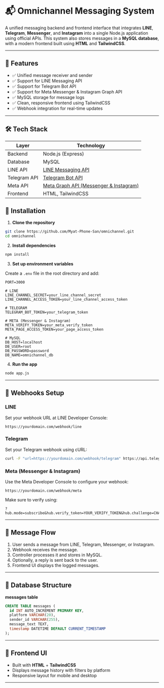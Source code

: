 # 📬 Omnichannel Messaging System

A unified messaging backend and frontend interface that integrates **LINE**, **Telegram**, **Messenger**, and **Instagram** into a single Node.js application using official APIs. This system also stores messages in a **MySQL database**, with a modern frontend built using **HTML** and **TailwindCSS**.

---

## 📌 Features

* ✅ Unified message receiver and sender
* ✅ Support for LINE Messaging API
* ✅ Support for Telegram Bot API
* ✅ Support for Meta Messenger & Instagram Graph API
* ✅ MySQL storage for message logs
* ✅ Clean, responsive frontend using TailwindCSS
* ✅ Webhook integration for real-time updates

---

## 🛠️ Tech Stack

| Layer        | Technology                                                                                        |
| ------------ | ------------------------------------------------------------------------------------------------- |
| Backend      | Node.js (Express)                                                                                 |
| Database     | MySQL                                                                                             |
| LINE API     | [LINE Messaging API](https://developers.line.biz/en/)                                             |
| Telegram API | [Telegram Bot API](https://core.telegram.org/bots/api)                                            |
| Meta API     | [Meta Graph API (Messenger & Instagram)](https://developers.facebook.com/docs/messenger-platform) |
| Frontend     | HTML, TailwindCSS                                                                                 |


## 🔧 Installation

1. **Clone the repository**

```bash
git clone https://github.com/Myat-Phone-San/omnichannel.git
cd omnichannel
```

2. **Install dependencies**

```bash
npm install
```

3. **Set up environment variables**

Create a `.env` file in the root directory and add:

```env
PORT=3000

# LINE
LINE_CHANNEL_SECRET=your_line_channel_secret
LINE_CHANNEL_ACCESS_TOKEN=your_line_channel_access_token

# TELEGRAM
TELEGRAM_BOT_TOKEN=your_telegram_token

# META (Messenger & Instagram)
META_VERIFY_TOKEN=your_meta_verify_token
META_PAGE_ACCESS_TOKEN=your_page_access_token

# MySQL
DB_HOST=localhost
DB_USER=root
DB_PASSWORD=password
DB_NAME=omnichannel_db
```

4. **Run the app**

```bash
node app.js
```

---

## 🚀 Webhooks Setup

### LINE

Set your webhook URL at LINE Developer Console:

```
https://yourdomain.com/webhook/line
```

### Telegram

Set your Telegram webhook using cURL:

```bash
curl -F "url=https://yourdomain.com/webhook/telegram" https://api.telegram.org/bot<TELEGRAM_BOT_TOKEN>/setWebhook
```

### Meta (Messenger & Instagram)

Use the Meta Developer Console to configure your webhook:

```
https://yourdomain.com/webhook/meta
```

Make sure to verify using:

```
?hub.mode=subscribe&hub.verify_token=YOUR_VERIFY_TOKEN&hub.challenge=CHALLENGE_ACCEPTED
```

---

## 💬 Message Flow

1. User sends a message from LINE, Telegram, Messenger, or Instagram.
2. Webhook receives the message.
3. Controller processes it and stores in MySQL.
4. Optionally, a reply is sent back to the user.
5. Frontend UI displays the logged messages.

---

## 🧩 Database Structure

**messages table**

```sql
CREATE TABLE messages (
  id INT AUTO_INCREMENT PRIMARY KEY,
  platform VARCHAR(20),
  sender_id VARCHAR(255),
  message_text TEXT,
  timestamp DATETIME DEFAULT CURRENT_TIMESTAMP
);
```

---

## 🎨 Frontend UI

* Built with **HTML** + **TailwindCSS**
* Displays message history with filters by platform
* Responsive layout for mobile and desktop

---

